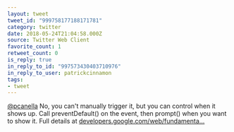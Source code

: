 ```yaml
---
layout: tweet
tweet_id: "999758177188171781"
category: twitter
date: 2018-05-24T21:04:58.000Z
source: Twitter Web Client
favorite_count: 1
retweet_count: 0
is_reply: true
in_reply_to_id: "997573430403710976"
in_reply_to_user: patrickcinnamon
tags:
- tweet
---
```


[@pcanella](https://twitter.com/@pcanella) No, you can't manually trigger it, but you can control when it shows up. Call preventDefault() on the event, then prompt() when you want to show it. Full details at [developers.google.com/web/fundamenta…](https://developers.google.com/web/fundamentals/app-install-banners/#trigger)
